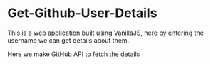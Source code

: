 # Get-Github-User-Details
This is a web application built using VanillaJS, here by entering the username we can get details about them.

Here we make GitHub API to fetch the details
